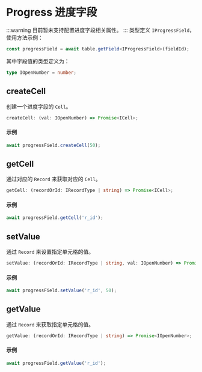 # Progress 进度字段
:::warning
目前暂未支持配置进度字段相关属性。
:::
类型定义 `IProgressField`，使用方法示例：
```typescript
const progressField = await table.getField<IProgressField>(fieldId);
```
其中字段值的类型定义为：
```typescript
type IOpenNumber = number;
```

## createCell
创建一个进度字段的 `Cell`。
```typescript
createCell: (val: IOpenNumber) => Promise<ICell>;
```

#### 示例
```typescript
await progressField.createCell(50);
```

## getCell
通过对应的 `Record` 来获取对应的 `Cell`。
```typescript
getCell: (recordOrId: IRecordType | string) => Promise<ICell>;
```

#### 示例
```typescript
await progressField.getCell('r_id');
```

## setValue
通过 `Record` 来设置指定单元格的值。
```typescript
setValue: (recordOrId: IRecordType | string, val: IOpenNumber) => Promise<boolean>;
```

#### 示例
```typescript
await progressField.setValue('r_id', 50);
```

## getValue
通过 `Record` 来获取指定单元格的值。
```typescript
getValue: (recordOrId: IRecordType | string) => Promise<IOpenNumber>;
```

#### 示例
```typescript
await progressField.getValue('r_id');
```
